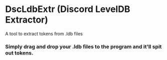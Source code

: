 # DscLdbExtr (Discord LevelDB Extractor)
A tool to extract tokens from .ldb files

### Simply drag and drop your .ldb files to the program and it'll spit out tokens.
